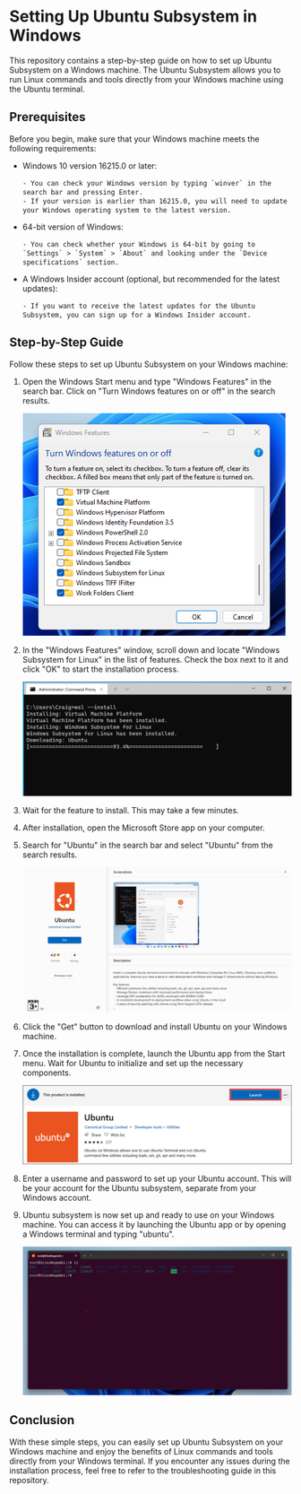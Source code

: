 # Setting Up Ubuntu Subsystem in Windows

This repository contains a step-by-step guide on how to set up Ubuntu Subsystem on a Windows machine. The Ubuntu Subsystem allows you to run Linux commands and tools directly from your Windows machine using the Ubuntu terminal.

## Prerequisites

Before you begin, make sure that your Windows machine meets the following requirements:

- Windows 10 version 16215.0 or later:

  ```
  - You can check your Windows version by typing `winver` in the search bar and pressing Enter.
  - If your version is earlier than 16215.0, you will need to update your Windows operating system to the latest version.
  ```

- 64-bit version of Windows:

  ```
  - You can check whether your Windows is 64-bit by going to `Settings` > `System` > `About` and looking under the `Device specifications` section.
  ```

- A Windows Insider account (optional, but recommended for the latest updates):

  ```
  - If you want to receive the latest updates for the Ubuntu Subsystem, you can sign up for a Windows Insider account.
  ```

## Step-by-Step Guide

Follow these steps to set up Ubuntu Subsystem on your Windows machine:

1. Open the Windows Start menu and type "Windows Features" in the search bar. Click on "Turn Windows features on or off" in the search results.

    ![Windows Features Search](images/windows_features_search.png)

2. In the "Windows Features" window, scroll down and locate "Windows Subsystem for Linux" in the list of features. Check the box next to it and click "OK" to start the installation process.

    ![Windows Subsystem for Linux Installation](images/wsl_installation.png)

3. Wait for the feature to install. This may take a few minutes.

4. After installation, open the Microsoft Store app on your computer.

5. Search for "Ubuntu" in the search bar and select "Ubuntu" from the search results.

    ![Ubuntu Installation in Microsoft Store](images/ubuntu_installation.png)

6. Click the "Get" button to download and install Ubuntu on your Windows machine.

7. Once the installation is complete, launch the Ubuntu app from the Start menu. Wait for Ubuntu to initialize and set up the necessary components.

    ![Ubuntu Launch](images/ubuntu_launch.png)

8. Enter a username and password to set up your Ubuntu account. This will be your account for the Ubuntu subsystem, separate from your Windows account.

9. Ubuntu subsystem is now set up and ready to use on your Windows machine. You can access it by launching the Ubuntu app or by opening a Windows terminal and typing "ubuntu".

    ![Ubuntu Running on Windows](images/ubuntu_running_on_windows.png)

## Conclusion

With these simple steps, you can easily set up Ubuntu Subsystem on your Windows machine and enjoy the benefits of Linux commands and tools directly from your Windows terminal. If you encounter any issues during the installation process, feel free to refer to the troubleshooting guide in this repository.
